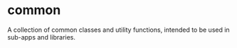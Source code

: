 # common
A collection of common classes and utility functions, intended to be used in sub-apps and libraries.

